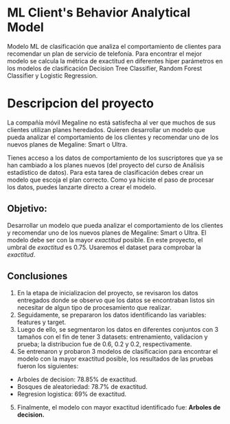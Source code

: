 # ML Client's Behavior Analytical Model
Modelo ML de clasificación que analiza el comportamiento de clientes para recomendar un plan de servicio de telefonía. Para encontrar el mejor modelo se calcula la métrica de exactitud en diferentes hiper parámetros en los modelos de clasificación Decision Tree Classifier, Random Forest Classifier y Logistic Regression.

# Descripcion del proyecto <a id='project_description'></a>
La compañía móvil Megaline no está satisfecha al ver que muchos de sus clientes utilizan planes heredados. Quieren desarrollar un modelo que pueda analizar el comportamiento de los clientes y recomendar uno de los nuevos planes de Megaline: Smart o Ultra.

Tienes acceso a los datos de comportamiento de los suscriptores que ya se han cambiado a los planes nuevos (del proyecto del curso de Análisis estadístico de datos). Para esta tarea de clasificación debes crear un modelo que escoja el plan correcto. Como ya hiciste el paso de procesar los datos, puedes lanzarte directo a crear el modelo.

## Objetivo: <a id='objective'></a>

Desarrollar un modelo que pueda analizar el comportamiento de los clientes y recomendar uno de los nuevos planes de Megaline: Smart o Ultra. El modelo debe ser con la mayor *exactitud* posible. En este proyecto, el umbral de *exactitud* es 0.75. Usaremos el dataset para comprobar la *exactitud*.


## Conclusiones <a id='end'></a>
 
1. En la etapa de inicializacion del proyecto, se revisaron los datos entregados donde se observo que los datos se encontraban listos sin necesitar de algun tipo de procesamiento que realizar.
2. Seguidamente, se prepararon los datos identificando las variables: features y target. 
3. Luego de ello, se segmentaron los datos en diferentes conjuntos con 3 tamaños con el fin de tener 3 datasets: entrenamiento, validacion y prueba; la distribucion fue de 0.6, 0.2 y 0.2, respectivamente.
4. Se entrenaron y probaron 3 modelos de clasificacion para encontrar el modelo con la mayor exactitud posible, los resultados de las pruebas fueron los siguientes:
- Arboles de decision: 78.85% de exactitud.
- Bosques de aleatoriedad: 78.7% de exactitud.
- Regresion logistica: 69% de exactitud.
5. Finalmente, el modelo con mayor exactitud identificado fue: **Arboles de decision.**
